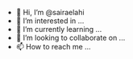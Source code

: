 - 👋 Hi, I’m @sairaelahi
- 👀 I’m interested in ...
- 🌱 I’m currently learning ...
- 💞️ I’m looking to collaborate on ...
- 📫 How to reach me ...

<!---
sairaelahi/sairaelahi is a ✨ special ✨ repository because its `README.md` (this file) appears on your GitHub profile.
You can click the Preview link to take a look at your changes.
--->
